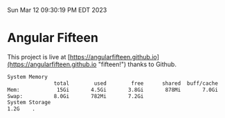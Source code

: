 Sun Mar 12 09:30:19 PM EDT 2023

# Angular Fifteen


This project is live at [https://angularfifteen.github.io](https://angularfifteen.github.io "fifteen!") thanks to Github.

```bash
System Memory
               total        used        free      shared  buff/cache   available
Mem:            15Gi       4.5Gi       3.8Gi       878Mi       7.0Gi       9.6Gi
Swap:          8.0Gi       782Mi       7.2Gi
System Storage
1.2G	.
```
